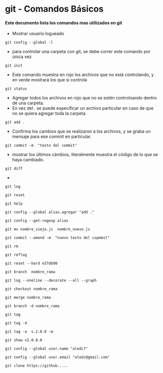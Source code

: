 # git - Comandos Básicos

#### Este documento lista los comandos mas utilizados en git




- Mostrar usuario logueado
```
git config --global -l
```

- para controlar una carpeta con git, se debe correr este comando por única vez
```
git init
```

- Este comando muestra en rojo los archivos que no está controlando, y en verde mostrará los que sí controla
```
git status
```

- Agregar todos los archivos en rojo que no se estén controloando dentro de una carpeta.
- En vez del . se puede especificar un archivo particular en caso de que no se quiera agregar toda la carpeta.
```
git add .
```

- Confirma los cambios que se realizaron a los archivos, y se graba un mensaje para ese commit en particular.
```
git commit -m  "texto del commit"
```


- mostrar los últimos cámbios, literalmente muestra el código de lo que se haya cambiado.
```
git diff
```

- 
```
git log
```

```
git reset
```

```
git help
```

```
git config --global alias.agregar "add ."
```


```
git config --get-regexp alias
```

```
git mv nombre_viejo.js  nombre_nuevo.js
```


```
git commit --amend -m  "nuevo texto del copmmit"
```

```
git rm
```


```
git reflog
```

```
git reset --hard e37db00
```


```
git branch  nombre_rama
```

```
git log --oneline --decorate --all --graph
```

```
git checkout nombre_rama
```


```
git merge nombre_rama
```

```
git branch -d nombre_rama
```

```
git tag
```

```
git tag -d
```

```
git tag -a  v.2.0.0 -m
```

```
git show v2.0.0.0
```



```
git config --global user.name "aledc7"
```

```
git config --global user.email "aledc@gmail.com"
```

```
git clone https://github.....
```





